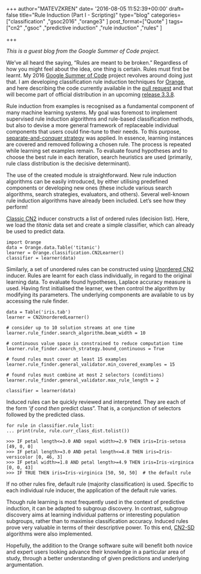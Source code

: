 +++
author="MATEVZKREN"
date= '2016-08-05 11:52:39+00:00'
draft= false
title="Rule Induction (Part I - Scripting)"
type="blog"
categories=["classification" ,"gsoc2016" ,"orange3" ]
post_format=["Quote" ]
tags=["cn2" ,"gsoc" ,"predictive induction" ,"rule induction" ,"rules" ]

+++

_This is a guest blog from the Google Summer of Code project._



We’ve all heard the saying, “Rules are meant to be broken.” Regardless of how you might feel about the idea, one thing is certain. Rules must first be learnt. My 2016 [Google Summer of Code](https://summerofcode.withgoogle.com) project revolves around doing just that. I am developing classification rule induction techniques for [Orange](http://orange.biolab.si), and here describing the code currently available in the [pull request](https://github.com/biolab/orange3/pull/1397) and that will become part of official distribution in an upcoming [release 3.3.8](https://github.com/biolab/orange3/blob/master/CHANGELOG.md).

Rule induction from examples is recognised as a fundamental component of many machine learning systems. My goal was foremost to implement supervised rule induction algorithms and rule-based classification methods, but also to devise a more general framework of replaceable individual components that users could fine-tune to their needs. To this purpose, [separate-and-conquer strategy](http://dx.doi.org/10.1023/A:1006524209794) was applied. In essence, learning instances are covered and removed following a chosen rule. The process is repeated while learning set examples remain. To evaluate found hypotheses and to choose the best rule in each iteration, search heuristics are used (primarily, rule class distribution is the decisive determinant).

The use of the created module is straightforward. New rule induction algorithms can be easily introduced, by either utilising predefined components or developing new ones (these include various search algorithms, search strategies, evaluators, and others). Several well-known rule induction algorithms have already been included. Let’s see how they perform!

[Classic CN2](http://dx.doi.org/10.1023/A:1022641700528) inducer constructs a list of ordered rules (decision list). Here, we load the _titanic_ data set and create a simple classifier, which can already be used to predict data.

    
    import Orange
    data = Orange.data.Table('titanic')
    learner = Orange.classification.CN2Learner()
    classifier = learner(data)


Similarly, a set of unordered rules can be constructed using [Unordered CN2](http://dx.doi.org/10.1007/BFb0017011) inducer. Rules are learnt for each class individually, in regard to the original learning data. To evaluate found hypotheses, Laplace accuracy measure is used. Having first initialised the learner, we then control the algorithm by modifying its parameters. The underlying components are available to us by accessing the rule finder.

    
    data = Table('iris.tab')
    learner = CN2UnorderedLearner()
    
    # consider up to 10 solution streams at one time
    learner.rule_finder.search_algorithm.beam_width = 10
    
    # continuous value space is constrained to reduce computation time
    learner.rule_finder.search_strategy.bound_continuous = True
    
    # found rules must cover at least 15 examples
    learner.rule_finder.general_validator.min_covered_examples = 15
    
    # found rules must combine at most 2 selectors (conditions)
    learner.rule_finder.general_validator.max_rule_length = 2
    
    classifier = learner(data)
    


Induced rules can be quickly reviewed and interpreted. They are each of the form ‘_if_ cond _then_ predict class”. That is, a conjunction of selectors followed by the predicted class.

    
    for rule in classifier.rule_list:
    ... print(rule, rule.curr_class_dist.tolist())
    
    >>> IF petal length<=3.0 AND sepal width>=2.9 THEN iris=Iris-setosa [49, 0, 0]
    >>> IF petal length>=3.0 AND petal length<=4.8 THEN iris=Iris-versicolor [0, 46, 3]
    >>> IF petal width>=1.8 AND petal length>=4.9 THEN iris=Iris-virginica [0, 0, 43]
    >>> IF TRUE THEN iris=Iris-virginica [50, 50, 50]  # the default rule
    


If no other rules fire, default rule (majority classification) is used. Specific to each individual rule inducer, the application of the default rule varies.

Though rule learning is most frequently used in the context of predictive induction, it can be adapted to subgroup discovery. In contrast, subgroup discovery aims at learning individual patterns or interesting population subgroups, rather than to maximise classification accuracy. Induced rules prove very valuable in terms of their descriptive power. To this end, [CN2-SD](http://www.jmlr.org/papers/volume5/lavrac04a/lavrac04a.pdf) algorithms were also implemented.

Hopefully, the addition to the Orange software suite will benefit both novice and expert users looking advance their knowledge in a particular area of study, through a better understanding of given predictions and underlying argumentation.

